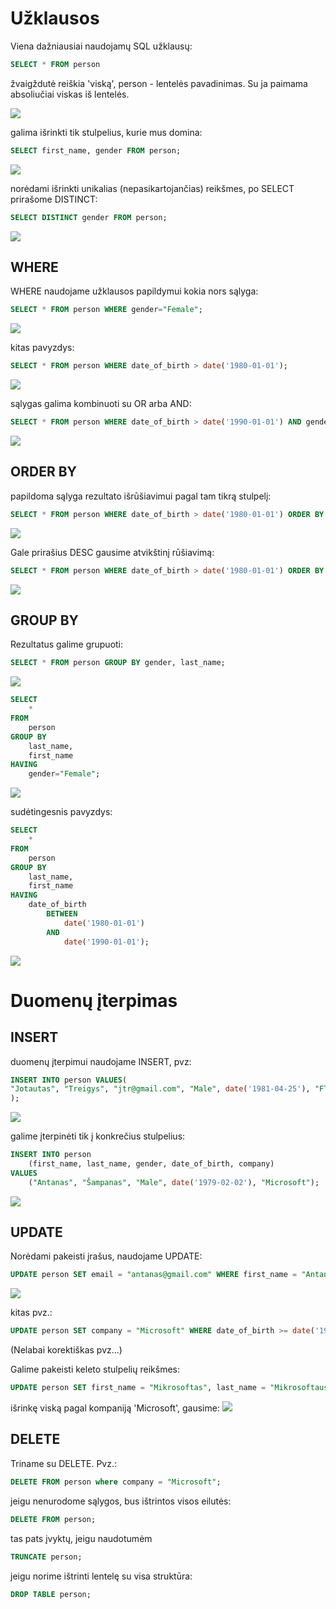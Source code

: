 # Užklausos

Viena dažniausiai naudojamų SQL užklausų:

```sql
SELECT * FROM person
```
žvaigždutė reiškia 'viską', person - lentelės pavadinimas. Su ja paimama absoliučiai viskas iš lentelės.

![](select_all.png)

galima išrinkti tik stulpelius, kurie mus domina:
```sql
SELECT first_name, gender FROM person;
```

![](select_name_gender.png)

norėdami išrinkti unikalias (nepasikartojančias) reikšmes, po SELECT prirašome DISTINCT:

```sql
SELECT DISTINCT gender FROM person;
```
![](select_distinct_gender.png)

## WHERE

WHERE naudojame užklausos papildymui kokia nors sąlyga:
```sql
SELECT * FROM person WHERE gender="Female";
``` 
![](where_female.png)

kitas pavyzdys:
```sql
SELECT * FROM person WHERE date_of_birth > date('1980-01-01');
```
![](select_where_date.png)

sąlygas galima kombinuoti su OR arba AND:
```sql
SELECT * FROM person WHERE date_of_birth > date('1990-01-01') AND gender="Female";
```
![](young_female.png)

## ORDER BY

papildoma sąlyga rezultato išrūšiavimui pagal tam tikrą stulpelį:
```sql
SELECT * FROM person WHERE date_of_birth > date('1980-01-01') ORDER BY company;
```
![](order_by.png)

Gale prirašius DESC gausime atvikštinį rūšiavimą:
```sql
SELECT * FROM person WHERE date_of_birth > date('1980-01-01') ORDER BY company DESC;
```
![](order_by_desc.png)

## GROUP BY

Rezultatus galime grupuoti:

```sql
SELECT * FROM person GROUP BY gender, last_name;
```

![](group_by.png)

```sql
SELECT
	*
FROM
	person
GROUP BY
	last_name,
	first_name	
HAVING
	gender="Female";
```

![](having1.png)

sudėtingesnis pavyzdys:

```sql
SELECT
	*
FROM
	person
GROUP BY
	last_name,
	first_name	
HAVING
	date_of_birth 
		BETWEEN 
			date('1980-01-01') 
		AND 
			date('1990-01-01');
```
![](having2.png)

# Duomenų įterpimas
## INSERT

duomenų įterpimui naudojame INSERT, pvz:
```sql
INSERT INTO person VALUES(
"Jotautas", "Treigys", "jtr@gmail.com", "Male", date('1981-04-25'), "FTMC"
);
```
![](insert1.png)

galime įterpinėti tik į konkrečius stulpelius:
```sql
INSERT INTO person 
	(first_name, last_name, gender, date_of_birth, company)
VALUES
	("Antanas", "Šampanas", "Male", date('1979-02-02'), "Microsoft");
```

![](insert2.png)

## UPDATE

Norėdami pakeisti įrašus, naudojame UPDATE:
```sql
UPDATE person SET email = "antanas@gmail.com" WHERE first_name = "Antanas";
```

![](update1.png)

kitas pvz.:
```sql
UPDATE person SET company = "Microsoft" WHERE date_of_birth >= date('1990-01-01') AND gender = "Female";
```
(Nelabai korektiškas pvz...)

Galime pakeisti keleto stulpelių reikšmes:
```sql
UPDATE person SET first_name = "Mikrosoftas", last_name = "Mikrosoftauskas" WHERE company = "Microsoft";	
```

išrinkę viską pagal kompaniją 'Microsoft', gausime:
![](update2.png)

## DELETE

Triname su DELETE. Pvz.:
```sql
DELETE FROM person where company = "Microsoft";
```

jeigu nenurodome sąlygos, bus ištrintos visos eilutės:
```sql
DELETE FROM person;
```

tas pats įvyktų, jeigu naudotumėm 
```sql
TRUNCATE person;
```

jeigu norime ištrinti lentelę su visa struktūra:
```sql
DROP TABLE person;
```











